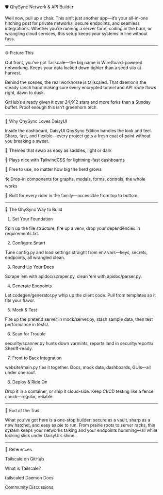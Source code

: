🛡️ QhySync Network & API Builder

Well now, pull up a chair. This ain’t just another app—it’s your all-in-one hitching post for private networks, secure endpoints, and seamless integrations. Whether you’re running a server farm, coding in the barn, or wrangling cloud services, this setup keeps your systems in line without fuss.


---

🌐 Picture This

Out front, you’ve got Tailscale—the big name in WireGuard-powered networking. Keeps your data locked down tighter than a seed silo at harvest.

Behind the scenes, the real workhorse is tailscaled. That daemon’s the steady ranch hand making sure every encrypted tunnel and API route flows right, dawn to dusk.

GitHub’s already given it over 24,912 stars and more forks than a Sunday buffet. Proof enough this isn’t greenhorn tech.


---

🌼 Why QhySync Loves DaisyUI

Inside the dashboard, DaisyUI QhySync Edition handles the look and feel. Sharp, fast, and flexible—every project gets a fresh coat of paint without you breaking a sweat.

🎨 Themes that swap as easy as saddles, light or dark

🚀 Plays nice with TailwindCSS for lightning-fast dashboards

💸 Free to use, no matter how big the herd grows

🛠️ Drop-in components for graphs, modals, forms, controls, the whole works

🤝 Built for every rider in the family—accessible from top to bottom



---

🧰 The QhySync Way to Build

1. Set Your Foundation

Spin up the file structure, fire up a venv, drop your dependencies in requirements.txt.

2. Configure Smart

Tune config.py and load settings straight from env vars—keys, secrets, endpoints, all wrangled clean.

3. Round Up Your Docs

Scrape ‘em with apidoc/scraper.py, clean ‘em with apidoc/parser.py.

4. Generate Endpoints

Let codegen/generator.py whip up the client code. Pull from templates so it fits your flavor.

5. Mock & Test

Fire up the pretend server in mock/server.py, stash sample data, then test performance in tests/.

6. Scan for Trouble

security/scanner.py hunts down varmints, reports land in security/reports/. Sheriff-ready.

7. Front to Back Integration

website/main.py ties it together. Docs, mock data, dashboards, GUIs—all under one roof.

8. Deploy & Ride On

Drop it in a container, or ship it cloud-side. Keep CI/CD testing like a fence check—regular, reliable.


---

🌟 End of the Trail

What you’ve got here is a one-stop builder: secure as a vault, sharp as a new hatchet, and easy as pie to run. From prairie roots to server racks, this system keeps your networks talking and your endpoints humming—all while looking slick under DaisyUI’s shine.


---

🔗 References

Tailscale on GitHub

What is Tailscale?

tailscaled Daemon Docs

Community Discussions


